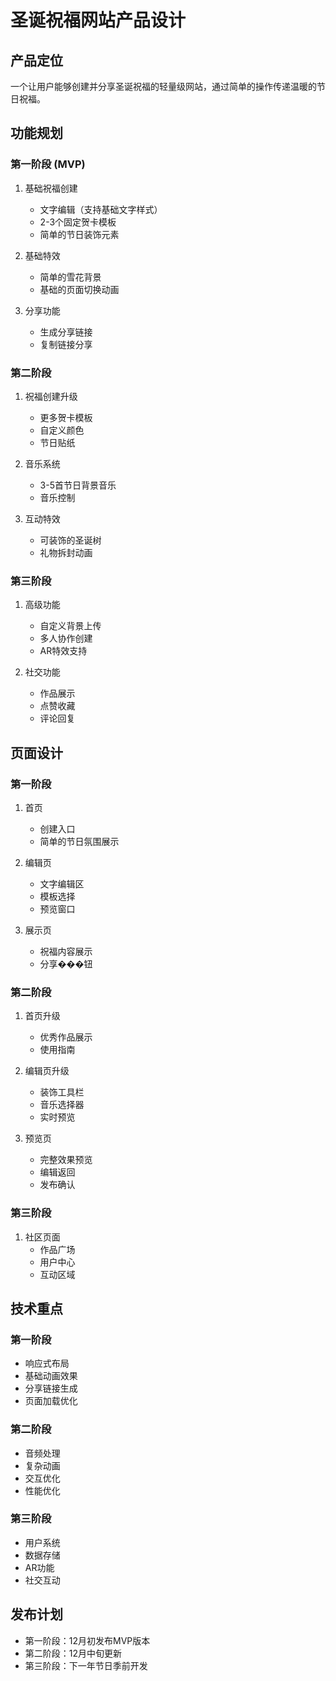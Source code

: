 # 圣诞祝福网站产品设计

## 产品定位
一个让用户能够创建并分享圣诞祝福的轻量级网站，通过简单的操作传递温暖的节日祝福。

## 功能规划

### 第一阶段 (MVP)
1. 基础祝福创建
   - 文字编辑（支持基础文字样式）
   - 2-3个固定贺卡模板
   - 简单的节日装饰元素

2. 基础特效
   - 简单的雪花背景
   - 基础的页面切换动画

3. 分享功能
   - 生成分享链接
   - 复制链接分享

### 第二阶段
1. 祝福创建升级
   - 更多贺卡模板
   - 自定义颜色
   - 节日贴纸

2. 音乐系统
   - 3-5首节日背景音乐
   - 音乐控制

3. 互动特效
   - 可装饰的圣诞树
   - 礼物拆封动画

### 第三阶段
1. 高级功能
   - 自定义背景上传
   - 多人协作创建
   - AR特效支持

2. 社交功能
   - 作品展示
   - 点赞收藏
   - 评论回复

## 页面设计

### 第一阶段
1. 首页
   - 创建入口
   - 简单的节日氛围展示

2. 编辑页
   - 文字编辑区
   - 模板选择
   - 预览窗口

3. 展示页
   - 祝福内容展示
   - 分享���钮

### 第二阶段
1. 首页升级
   - 优秀作品展示
   - 使用指南

2. 编辑页升级
   - 装饰工具栏
   - 音乐选择器
   - 实时预览

3. 预览页
   - 完整效果预览
   - 编辑返回
   - 发布确认

### 第三阶段
1. 社区页面
   - 作品广场
   - 用户中心
   - 互动区域

## 技术重点

### 第一阶段
- 响应式布局
- 基础动画效果
- 分享链接生成
- 页面加载优化

### 第二阶段
- 音频处理
- 复杂动画
- 交互优化
- 性能优化

### 第三阶段
- 用户系统
- 数据存储
- AR功能
- 社交互动

## 发布计划
- 第一阶段：12月初发布MVP版本
- 第二阶段：12月中旬更新
- 第三阶段：下一年节日季前开发 